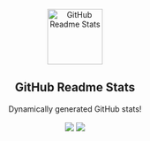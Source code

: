 <p align="center">
 <img width="100px" src="https://res.cloudinary.com/anuraghazra/image/upload/v1594908242/logo_ccswme.svg" align="center" alt="GitHub Readme Stats" />
 <h2 align="center">GitHub Readme Stats</h2>
 <p align="center">Dynamically generated GitHub stats!</p>
</p>
<!--
  <p align="center">
    <a href="https://github.com/anuraghazra/github-readme-stats/actions">
      <img alt="Tests Passing" src="https://github.com/anuraghazra/github-readme-stats/workflows/Test/badge.svg" />
    </a>
    <a href="https://codecov.io/gh/anuraghazra/github-readme-stats">
      <img src="https://codecov.io/gh/anuraghazra/github-readme-stats/branch/master/graph/badge.svg" />
    </a>
    <a href="https://github.com/anuraghazra/github-readme-stats/issues">
      <img alt="Issues" src="https://img.shields.io/github/issues/anuraghazra/github-readme-stats?color=0088ff" />
    </a>
    <a href="https://github.com/anuraghazra/github-readme-stats/pulls">
      <img alt="GitHub pull requests" src="https://img.shields.io/github/issues-pr/anuraghazra/github-readme-stats?color=0088ff" />
    </a>
    <br />
    <br />
  </p>
-->

<p align="center">
  <img align="center" src="https://github-readme-stats.vercel.app/api?username=denislumerk&show_icons=true&bg_color=42E695,3BB2B8,42E695&title_color=fff&text_color=fff">
  <img align="center" src="https://github-readme-stats.vercel.app/api/top-langs/?username=denislumerk&layout=compact&&bg_color=3BB2B8,42E695,3BB2B8&title_color=fff&text_color=fff">
</p>

